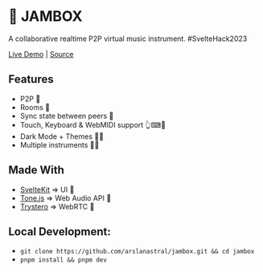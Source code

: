 # 🎵 JAMBOX

A collaborative realtime P2P virtual music instrument. #SvelteHack2023

[Live Demo](https://jambox.pages.dev/) | [Source](https://github.com/arslanastral/jambox)

## Features

- P2P 🤝
- Rooms 🚪
- Sync state between peers 🔁
- Touch, Keyboard & WebMIDI support 👆⌨🎹
- Dark Mode + Themes 🌙🎨
- Multiple instruments 🎸🎺

## Made With

- [SvelteKit](https://kit.svelte.dev/) => UI 🎨
- [Tone.js](https://tonejs.github.io/) => Web Audio API 🎵
- [Trystero](https://github.com/dmotz/trystero) => WebRTC 🤝

## Local Development:

- `git clone https://github.com/arslanastral/jambox.git && cd jambox`
- `pnpm install && pnpm dev`
